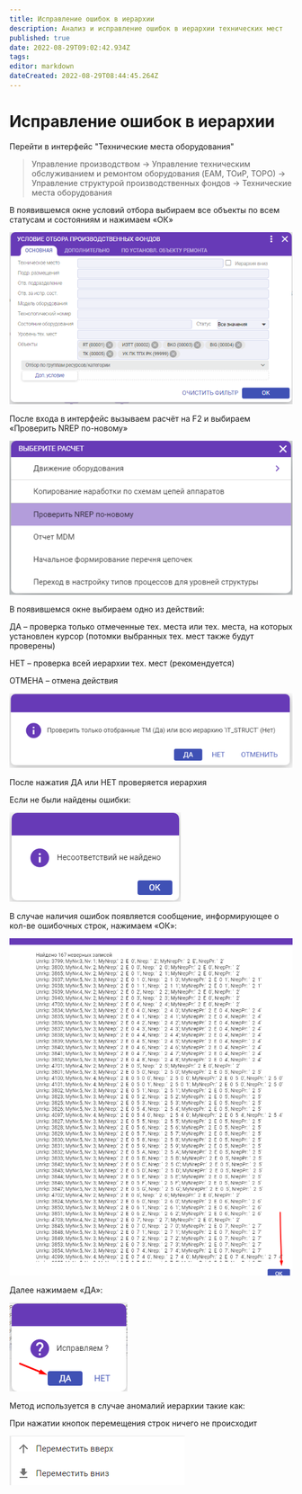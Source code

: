 ```yaml
---
title: Исправление ошибок в иерархии
description: Анализ и исправление ошибок в иерархии технических мест
published: true
date: 2022-08-29T09:02:42.934Z
tags: 
editor: markdown
dateCreated: 2022-08-29T08:44:45.264Z
---
```


# Исправление ошибок в иерархии

Перейти в интерфейс "Технические места оборудования"

>Управление производством → Управление техническим обслуживанием и ремонтом оборудования (EAM, ТОиР, ТОРО) → Управление структурой производственных фондов → Технические места оборудования

В появившемся окне условий отбора выбираем все объекты по всем статусам и состояниям и нажимаем «ОК»

![](<../../../assets/0 (139).png>)

После входа в интерфейс вызываем расчёт на F2 и выбираем «Проверить NREP по-новому»

![](<../../../assets/1 (113).png>)

В появившемся окне выбираем одно из действий:

ДА – проверка только отмеченные тех. места или тех. места, на которых установлен курсор (потомки выбранных тех. мест также будут проверены)

НЕТ – проверка всей иерархии тех. мест (рекомендуется)

ОТМЕНА – отмена действия

![](<../../../assets/2 (20).png>)

После нажатия ДА или НЕТ проверяется иерархия

Если не были найдены ошибки:

![](<../../../assets/3 (42).png>)

В случае наличия ошибок появляется сообщение, информирующее о кол-ве ошибочных строк, нажимаем «ОК»:

![](<../../../assets/4 (22).png>)

Далее нажимаем «ДА»:

![](<../../../assets/5 (8).png>)

Метод используется в случае аномалий иерархии такие как:

При нажатии кнопок перемещения строк ничего не происходит

![](<../../../assets/6 (15).png>)
